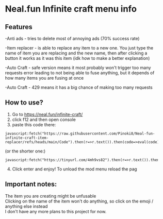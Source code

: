# Neal.fun Infinite craft menu info
## Features
-Anti ads - tries to delete most of annoying ads (70% success rate)

-Item replacer - is able to replace any item to a new one. You just type the name of item you are replacing and the new name, then after clicking a button it works as it was this item (idk how to make a better explanation)  

-Auto Craft - safe version means it most probably won't trigger too many requests error leading to not being able to fuse anything, but it depends of how many items you are fusing at once  

-Auto Craft - 429 means it has a big chance of making too many requests  
## How to use?
1. Go to https://neal.fun/infinite-craft/
2. click f12 and then open console
3. paste this code there:
```
javascript:fetch("https://raw.githubusercontent.com/Pinoki8/Neal-fun-infinite-craft-item-replacer/refs/heads/main/Code").then(r=>r.text()).then(code=>eval(code));
```
(or the shorter one:)
```
javascript:fetch("https://tinyurl.com/4mh9vs82").then(r=>r.text()).then(code=>eval(code));
```
4. Click enter and enjoy!
To unload the mod menu reload the pag

## Important notes:
The item you are creating might be unfusable  
Clicking on the name of the item won't do anything, so click on the emoji / anything else instead  
I don't have any more plans to this project for now.
